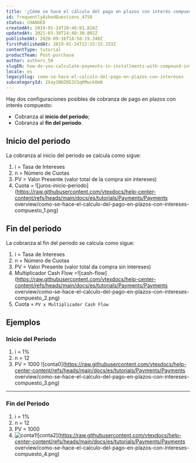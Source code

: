 ```yaml
---
title: '¿Cómo se hace el cálculo del pago en plazos con interés compuesto?'
id: frequentlyAskedQuestions_4758
status: CHANGED
createdAt: 2019-01-24T20:46:01.816Z
updatedAt: 2021-03-30T14:40:30.092Z
publishedAt: 2020-09-16T18:58:19.340Z
firstPublishedAt: 2019-01-24T22:15:15.153Z
contentType: tutorial
productTeam: Post-purchase
author: authors_59
slugEN: how-do-you-calculate-payments-in-installments-with-compound-interest
locale: es
legacySlug: como-se-hace-el-calculo-del-pago-en-plazos-con-intereses
subcategoryId: 2Xay1NOZKE2CSqKMwckOm8
---
```


Hay dos configuraciones posibles de cobranza de pago en plazos con interés compuesto:
- Cobranza al **inicio del periodo**;
- Cobranza al **fin del periodo**.

## Inicio del periodo

La cobranza al inicio del periodo se calcula como sigue:

1. i = Tasa de Intereses
2. n = Número de Cuotas
3. PV = Valor Presente (valor total de la compra sin intereses)
4. Cuota = ![juros-inicio-periodo](https://raw.githubusercontent.com/vtexdocs/help-center-content/refs/heads/main/docs/es/tutorials/Payments/Payments overview/como-se-hace-el-calculo-del-pago-en-plazos-con-intereses-compuesto_1.png)

## Fin del periodo

La cobranza al fin del periodo se calcula como sigue:

1. i = Tasa de Intereses
2. n = Número de Cuotas
3. PV = Valor Presente (valor total da compra sin intereses)
4. Multiplicador Cash Flow =![cash-flow](https://raw.githubusercontent.com/vtexdocs/help-center-content/refs/heads/main/docs/es/tutorials/Payments/Payments overview/como-se-hace-el-calculo-del-pago-en-plazos-con-intereses-compuesto_2.png)
5. Cuota = `PV x Multiplicador Cash Flow`

## Ejemplos

### Inicio del Periodo

1. i = 1%
2. n = 12
3. PV = 1000
![conta0](https://raw.githubusercontent.com/vtexdocs/help-center-content/refs/heads/main/docs/es/tutorials/Payments/Payments overview/como-se-hace-el-calculo-del-pago-en-plazos-con-intereses-compuesto_3.png)

---

### Fin del Periodo

1. i = 1%
2. n = 12
3. PV = 1000
4. ![conta1](//images.contentful.com/alneenqid6w5/4CaAz5DKdaUSY0OwaGEsUu/4afb38b8c7a78977d011f2d6333800d6/conta1.png)![conta2](https://raw.githubusercontent.com/vtexdocs/help-center-content/refs/heads/main/docs/es/tutorials/Payments/Payments overview/como-se-hace-el-calculo-del-pago-en-plazos-con-intereses-compuesto_4.png)
